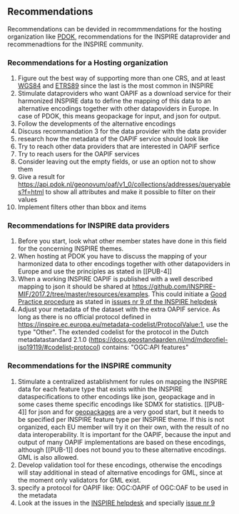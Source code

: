 ## Recommendations

Recommendations can be devided in recommmendations for the hosting organization like [PDOK](https://www.pdok.nl), recommendations for the INSPIRE dataprovider and recommenadtions for the INSPIRE community.

### Recommendations for a Hosting organization

1. Figure out the best way of supporting more than one CRS, and at least [WGS84](https://epsg.io/4326) and [ETRS89](https://epsg.io/4258) since the last is the most common in INSPIRE
2. Stimulate dataproviders who want OAPIF as a download service for their harmonized INSPIRE data to define the mapping of this data to an alternative encodings together with other datapoviders in Europe. In case of PDOK, this means geopackage for input, and json for output.
3. Follow the developments of the alternative encodings
4. Discuss recommandation 3 for the data provider with the data provider
5. research how the metadata of the OAPIF service should look like
6. Try to reach other data providers that are interested in OAPIF serfice
7. Try to reach users for the OAPIF services
8. Consider leaving out the empty fields, or use an option not to show them
9. Give a result for https://api.pdok.nl/geonovum/oaf/v1_0/collections/addresses/queryables?f=html to show all attributes and make it possible to filter on their values
10. Implement filters other than bbox and items

### Recommendations for INSPIRE data providers

1. Before you start, look what other member states have done in this field for the concerning INSPIRE themes.
2. When hosting at PDOK you have to discuss the mapping of your harmonized data to other encodings together with other datapoviders in Europe and use the principles as stated in [[PUB-4]]
3. When a working INSPIRE OAPIF is published with a well described mapping to json it should be shared at https://github.com/INSPIRE-MIF/2017.2/tree/master/resources/examples. 
This could initiate a [Good Practice procedure](https://inspire.ec.europa.eu/portfolio/good-practice-library) as stated in [issues nr 9 of the INSPIRE helpdesk](https://github.com/INSPIRE-MIF/helpdesk/issues/9) 
4. Adjust your metadata of the dataset with the extra OAPIF service. As long as there is no official protocol defined in https://inspire.ec.europa.eu/metadata-codelist/ProtocolValue:1, use the type "Other". The extended codelist for the protocol in the Dutch metadatastandard 2.1.0 (https://docs.geostandaarden.nl/md/mdprofiel-iso19119/#codelist-protocol) contains: "OGC:API features"

### Recommendations for the INSPIRE community

1. Stimulate a centralized astablishment for rules on mapping the INSPIRE data for each feature type that exists within the INSPIRE dataspecifications to other encodings like json, geopackage and in some cases theme specific encodings like SDMX for statistics. 
[[PUB-4]] for json and for [geopackages](https://github.com/INSPIRE-MIF/gp-geopackage-encodings) are a very good start, but it needs to be specified per INSPIRE feature type per INSPIRE theme.
If this is not organized, each EU member will try it on their own, with the result of no data interoperability. It is important for the OAPIF, because the input and output of many OAPIF implementations are based on these encodings, although [[PUB-1]] does not bound you to these alternative encodings. GML is also allowed. 
2. Develop validation tool for these encodings, otherwise the encodings will stay additional in stead of alternative encodings for GML, since at the moment only validators for GML exist.
3. specify a protocol for OAPIF like: OGC:OAPIF of OGC:OAF to be used in the metadata
4. Look at the issues in the [INSPIRE helpdesk](https://github.com/INSPIRE-MIF/helpdesk) and specially [issue nr 9](https://github.com/INSPIRE-MIF/helpdesk/issues/9)
